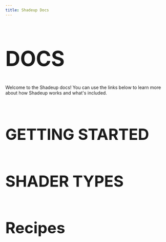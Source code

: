 ```yaml
---
title: Shadeup Docs
---
```


<script>
	import Link from "$lib/link.svelte";
</script>

<h1 style="font-size: 4rem">DOCS</h1>

Welcome to the Shadeup docs! You can use the links below to learn more about how Shadeup works and what's included.

<h2 style="font-size: 3rem; margin-top: 6rem; line-height: 3.1rem;">GETTING STARTED</h2>

<div class="container">
	<Link href="/docs/shadeup"></Link>
	<Link href="/docs/install"></Link>
	<Link href="/docs/cli"></Link>
</div>

<h2 style="font-size: 3rem; margin-top: 6rem; line-height: 3.1rem;">SHADER TYPES</h2>

<div class="container">
	<Link href="/docs/compute"></Link>
	<Link href="/docs/instancing"></Link>
	<Link href="/docs/nodes"></Link>
	<Link href="/docs/proxies"></Link>
</div>

<h2 style="font-size: 3rem; margin-top: 6rem; line-height: 3.1rem;">Recipes</h2>

<div class="container link-multi-line">
	<Link href="/docs/recipes/advanced-output"></Link>
</div>
